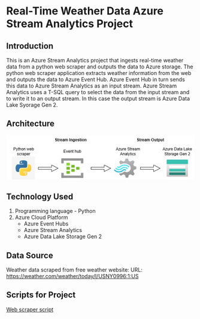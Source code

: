 # Real-Time Weather Data Azure Stream Analytics Project
## Introduction
This is an Azure Stream Analytics project that ingests real-time weather data from a python web scraper and outputs the data to Azure storage. The python web scraper application extracts weather information from the web and outputs the data to Azure Event Hub. Azure Event Hub in turn sends this data to Azure Stream Analytics as an input stream. Azure Stream Analytics uses a T-SQL query to select the data from the input stream and to write it to an output stream. In this case the output stream is Azure Data Lake Syorage Gen 2.

## Architecture
![Azure Stream Analytics Architecture diagram](Architecture.jpg)

## Technology Used
1. Programming language - Python
2. Azure Cloud Platform
   * Azure Event Hubs
   * Azure Stream Analytics
   * Azure Data Lake Storage Gen 2

## Data Source
Weather data scraped from free weather website:
URL: https://weather.com/weather/today/l/USNY0996:1:US

## Scripts for Project
[Web scraper script](WeatherScraper.py)
